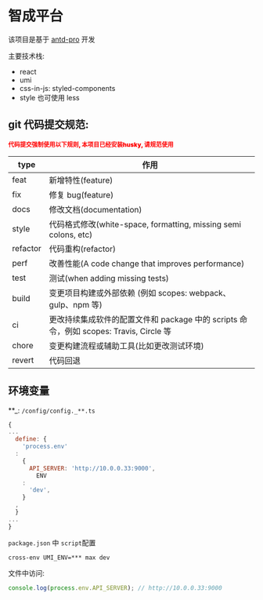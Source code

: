 # 智成平台

该项目是基于 [antd-pro](https://pro.ant.design/zh-CN/docs/getting-started/) 开发

主要技术栈:

- react
- umi
- css-in-js: styled-components
- style 也可使用 less

## git 代码提交规范:

<style>
.important{
  font-size: 12px;
  color: red; 
  font-weight: 900;
}
</style>
<p  class="important"> 代码提交强制使用以下规则,  本项目已经安装husky, 请规范使用 </p>

| type | 作用 |
| --- | --- |
| feat | 新增特性(feature) |
| fix | 修复 bug(feature) |
| docs | 修改文档(documentation) |
| style | 代码格式修改(white-space, formatting, missing semi colons, etc) |
| refactor | 代码重构(refactor) |
| perf | 改善性能(A code change that improves performance) |
| test | 测试(when adding missing tests) |
| build | 变更项目构建或外部依赖 (例如 scopes: webpack、gulp、npm 等) |
| ci | 更改持续集成软件的配置文件和 package 中的 scripts 命令，例如 scopes: Travis, Circle 等 |
| chore | 变更构建流程或辅助工具(比如更改测试环境) |
| revert | 代码回退 |

## 环境变量

**_: `/config/config._**.ts`

```javascript
{
...
  define: {
    'process.env'
  :
    {
      API_SERVER: 'http://10.0.0.33:9000',
        ENV
    :
      'dev',
    }
  ,
  }
...
}

```

`package.json` 中 `script`配置

```shell
cross-env UMI_ENV=*** max dev
```

文件中访问:

```javascript
console.log(process.env.API_SERVER); // http://10.0.0.33:9000
```
